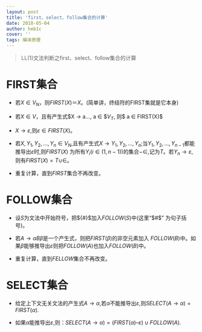 ```yaml
---
layout: post
title: 'first、select、follow集合的计算'
date: 2018-05-04
author: heb1c
cover: ''
tags: 编译原理
---
```


> LL(1)文法判断之first、select、follow集合的计算

# FIRST集合
* 若$X ∈ V_N$，则$FIRST(X)＝{X}$。(简单讲，终结符的FIRST集就是它本身)

* 若$X ∈ V$，且有产生式$X → a..., a ∈ $$V_T$, 则$ a ∈ FIRST(X)$

* $X → ε$,则$ε ∈ FIRST(X)$。　

* 若$X,{Y_1},{Y_2},...,{Y_n} ∈ {V_N}$,且有产生式$X →{Y_1},{Y_2},...,{Y_n}$;当${Y_1},{Y_2},...,{Y_{n-1}}$都能推导出$ε$时,则$FIRST(X)$ 为所有$Y_i(i ∈ (1,n-1))$的集合$-{∈}$,记为$T$。若$Y_n → ε$,则有$FIRST(X) = T ∪ {∈}$。

* 重复计算，直到$FIRST$集合不再改变。

# FOLLOW集合
* 设$S$为文法中开始符号，把${#}$加入$FOLLOW(S)$中(这里“$#$”  为句子括号)。

* 若$A→αBβ$是一个产生式，则把$FIRST(β)$的非空元素加入
  $FOLLOW(B)$中。如果$β$能够推导出$ε$则把$FOLLOW(A)$也加入$FOLLOW(B)$中。

* 重复计算，直到$FELLOW$集合不再改变。

# SELECT集合
* 给定上下文无关文法的产生式$A→α$,若$α$不能推导出$ε$,则$SELECT(A→α)=FIRST(α)$.

* 如果$α$能推导出$ε$,则：$SELECT(A→α)=(FIRST(α) –{ε})∪ FOLLOW(A)$.